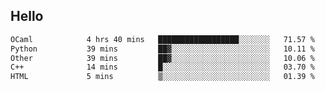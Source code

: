 ## Hello
<!--START_SECTION:waka-->

```txt
OCaml            4 hrs 40 mins   ██████████████████░░░░░░░   71.57 %
Python           39 mins         ██▓░░░░░░░░░░░░░░░░░░░░░░   10.11 %
Other            39 mins         ██▓░░░░░░░░░░░░░░░░░░░░░░   10.06 %
C++              14 mins         █░░░░░░░░░░░░░░░░░░░░░░░░   03.70 %
HTML             5 mins          ▒░░░░░░░░░░░░░░░░░░░░░░░░   01.39 %
```

<!--END_SECTION:waka-->
